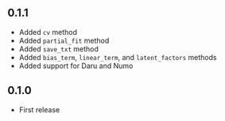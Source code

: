 ## 0.1.1

- Added `cv` method
- Added `partial_fit` method
- Added `save_txt` method
- Added `bias_term`, `linear_term`, and `latent_factors` methods
- Added support for Daru and Numo

## 0.1.0

- First release
